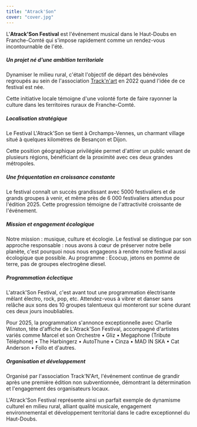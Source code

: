 ```yaml
---
title: "Atrack'Son"
cover: "cover.jpg"
---
```



L'**Atrack'Son Festival** est l'événement musical dans le Haut-Doubs en Franche-Comté qui s'impose rapidement comme un
rendez-vous incontournable de l'été.


##### Un projet né d'une ambition territoriale

Dynamiser le milieu rural, c'était l'objectif de départ des bénévoles regroupés au sein de l'association
[Track'n'art](https://tracknart.org/) en 2022 quand l'idée de ce festival est née.

Cette initiative locale témoigne d'une volonté forte de faire rayonner la culture dans les territoires ruraux
de Franche-Comté.


##### Localisation stratégique

Le Festival L'Atrack'Son se tient à Orchamps-Vennes, un charmant village situé à quelques kilomètres de Besançon et
Dijon.

Cette position géographique privilégiée permet d'attirer un public venant de plusieurs régions, bénéficiant de la
proximité avec ces deux grandes métropoles.


##### Une fréquentation en croissance constante

Le festival connaît un succès grandissant avec 5000 festivaliers et de grands groupes à venir, et même près de 6 000
festivaliers attendus pour l'édition 2025. Cette progression témoigne de l'attractivité croissante de l'événement.


##### Mission et engagement écologique

Notre mission : musique, culture et écologie. Le festival se distingue par son approche responsable : nous avons à cœur
de préserver notre belle planète, c'est pourquoi nous nous engageons à rendre notre festival aussi écologique que
possible. Au programme : Ecocup, jetons en pomme de terre, pas de groupes electrogène diesel.


##### Programmation éclectique

L'atrack'Son Festival, c'est avant tout une programmation électrisante mêlant électro, rock, pop, etc. Attendez-vous à
vibrer et danser sans relâche aux sons des 10 groupes talentueux qui monteront sur scène durant ces deux jours
inoubliables.

Pour 2025, la programmation s'annonce exceptionnelle avec Charlie Winston, tête d'affiche de L'Atrack'Son Festival,
accompagné d'artistes variés comme Marcel et son Orchestre • Gliz • Megaphone (Tribute Téléphone) • The Harbingerz •
AutoThune • Cinza • MAD IN SKA • Cat Anderson • Follo et d'autres.


##### Organisation et développement

Organisé par l'association Track'N'Art, l'événement continue de grandir après une première édition non subventionnée,
démontrant la détermination et l'engagement des organisateurs locaux.

L'Atrack'Son Festival représente ainsi un parfait exemple de dynamisme culturel en milieu rural, alliant qualité
musicale, engagement environnemental et développement territorial dans le cadre exceptionnel du Haut-Doubs.
